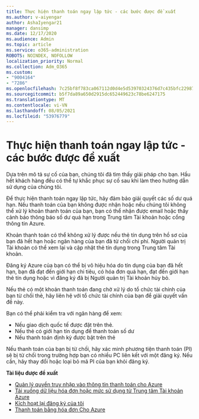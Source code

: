 ```yaml
---
title: Thực hiện thanh toán ngay lập tức - các bước được đề xuất
ms.author: v-aiyengar
author: AshaIyengar21
manager: dansimp
ms.date: 12/17/2020
ms.audience: Admin
ms.topic: article
ms.service: o365-administration
ROBOTS: NOINDEX, NOFOLLOW
localization_priority: Normal
ms.collection: Adm_O365
ms.custom:
- "9004164"
- "7286"
ms.openlocfilehash: 7c25bf8f783ca067112d0d4e5d53970324376d7c435bfc22987508edc03f9e02
ms.sourcegitcommit: b5f7da89a650d2915dc652449623c78be6247175
ms.translationtype: MT
ms.contentlocale: vi-VN
ms.lasthandoff: 08/05/2021
ms.locfileid: "53976779"
---
```

# <a name="make-immediate-payment---recommended-steps"></a>Thực hiện thanh toán ngay lập tức - các bước được đề xuất

Dựa trên mô tả sự cố của bạn, chúng tôi đã tìm thấy giải pháp cho bạn. Hầu hết khách hàng đều có thể tự khắc phục sự cố sau khi làm theo hướng dẫn sử dụng của chúng tôi.

Để thực hiện thanh toán ngay lập tức, hãy đảm bảo giải quyết các số dư quá hạn. Nếu thanh toán của bạn không được nhận hoặc nếu chúng tôi không thể xử lý khoản thanh toán của bạn, bạn có thể nhận được email hoặc thấy cảnh báo thông báo số dư quá hạn trong Trung tâm Tài khoản hoặc cổng thông tin Azure. 

Khoản thanh toán có thể không xử lý được nếu thẻ tín dụng trên hồ sơ của bạn đã hết hạn hoặc ngân hàng của bạn đã từ chối chi phí. Người quản trị Tài khoản có thể xem lại và cập nhật thẻ tín dụng trong Trung tâm Tài khoản. 

Đăng ký Azure của bạn có thể bị vô hiệu hóa do tín dụng của bạn đã hết hạn, bạn đã đạt đến giới hạn chi tiêu, có hóa đơn quá hạn, đạt đến giới hạn thẻ tín dụng hoặc vì đăng ký đã bị Người quản trị Tài khoản hủy bỏ.  

Nếu thẻ có một khoản thanh toán đang chờ xử lý do tổ chức tài chính của bạn từ chối thẻ, hãy liên hệ với tổ chức tài chính của bạn để giải quyết vấn đề này.  

Bạn có thể phải kiểm tra với ngân hàng để xem:

- Nếu giao dịch quốc tế được đặt trên thẻ. 
- Nếu thẻ có giới hạn tín dụng để thanh toán số dư 
- Nếu thanh toán định kỳ được bật trên thẻ 

Nếu thanh toán của bạn bị từ chối, hãy xác minh phương tiện thanh toán (PI) sẽ bị từ chối trong trường hợp bạn có nhiều PC liên kết với một đăng ký. Nếu cần, hãy thay đổi hoặc loại bỏ mã PI của bạn khỏi đăng ký. 

**Tài liệu được đề xuất** 

- [Quản lý quyền truy nhập vào thông tin thanh toán cho Azure](https://docs.microsoft.com/azure/billing/billing-manage-access?WT.mc_id=Portal-Microsoft_Azure_Support)
- [Tải xuống dữ liệu hóa đơn hoặc mức sử dụng từ Trung tâm Tài khoản Azure](https://docs.microsoft.com/azure/billing/billing-download-azure-invoice-daily-usage-date?WT.mc_id=Portal-Microsoft_Azure_Support)
- [Kích hoạt lại đăng ký của tôi](https://docs.microsoft.com/azure/billing/billing-subscription-become-disable?WT.mc_id=Portal-Microsoft_Azure_Support)
- [Thanh toán bằng hóa đơn Cho Azure](https://docs.microsoft.com/azure/cost-management-billing/manage/pay-by-invoice) 